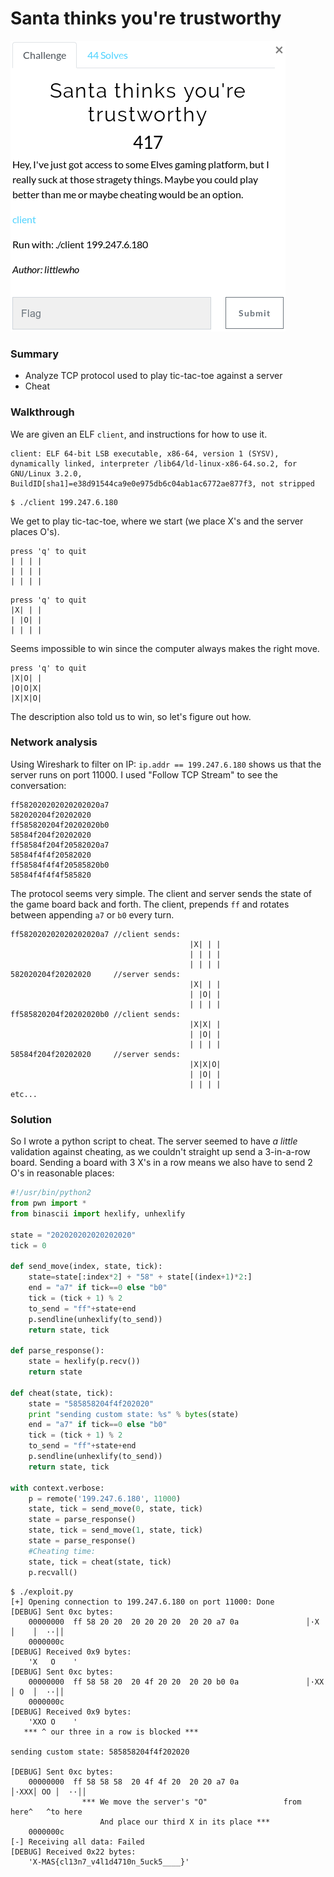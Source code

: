 # Santa thinks you're trustworthy

![](pics/trustworthy.png)

### Summary

* Analyze TCP protocol used to play tic-tac-toe against a server
* Cheat

### Walkthrough
We are given an ELF `client`, and instructions for how to use it.
```
client: ELF 64-bit LSB executable, x86-64, version 1 (SYSV), dynamically linked, interpreter /lib64/ld-linux-x86-64.so.2, for GNU/Linux 3.2.0, BuildID[sha1]=e38d91544ca9e0e975db6c04ab1ac6772ae877f3, not stripped
```

```
$ ./client 199.247.6.180
```
We get to play tic-tac-toe, where we start (we place X's and the server places O's).
```
press 'q' to quit
| | | |
| | | |
| | | |
```
```
press 'q' to quit
|X| | |
| |O| |
| | | |
```
Seems impossible to win since the computer always makes the right move.
```
press 'q' to quit
|X|O| |
|O|O|X|
|X|X|O|
```
The description also told us to win, so let's figure out how.

### Network analysis
Using Wireshark to filter on IP:
`ip.addr == 199.247.6.180`
shows us that the server runs on port 11000. I used "Follow TCP Stream" to see the conversation:


```
ff582020202020202020a7
582020204f20202020
ff585820204f20202020b0
58584f204f20202020
ff58584f204f20582020a7
58584f4f4f20582020
ff58584f4f4f20585820b0
58584f4f4f4f585820
```

The protocol seems very simple. The client and server sends the state of the game board back and forth. The client, prepends `ff` and rotates between appending `a7` or `b0` every turn.

```
ff582020202020202020a7 //client sends:
                                        |X| | |
                                        | | | |
                                        | | | |
582020204f20202020     //server sends:
                                        |X| | |
                                        | |O| |
                                        | | | |
ff585820204f20202020b0 //client sends:
                                        |X|X| |
                                        | |O| |
                                        | | | |
58584f204f20202020     //server sends:
                                        |X|X|O|
                                        | |O| |
                                        | | | |
etc...
```

### Solution

So I wrote a python script to cheat. The server seemed to have *a little* validation against cheating, as we couldn't straight up send a 3-in-a-row board. Sending a board with 3 X's in a row means we also have to send 2 O's in reasonable places:

```python
#!/usr/bin/python2
from pwn import *
from binascii import hexlify, unhexlify

state = "202020202020202020"
tick = 0

def send_move(index, state, tick):
    state=state[:index*2] + "58" + state[(index+1)*2:]
    end = "a7" if tick==0 else "b0"
    tick = (tick + 1) % 2
    to_send = "ff"+state+end
    p.sendline(unhexlify(to_send))
    return state, tick

def parse_response():
    state = hexlify(p.recv())
    return state

def cheat(state, tick):
    state = "585858204f4f202020"
    print "sending custom state: %s" % bytes(state)
    end = "a7" if tick==0 else "b0"
    tick = (tick + 1) % 2
    to_send = "ff"+state+end
    p.sendline(unhexlify(to_send))
    return state, tick

with context.verbose:
    p = remote('199.247.6.180', 11000)
    state, tick = send_move(0, state, tick)
    state = parse_response()
    state, tick = send_move(1, state, tick)
    state = parse_response()
    #Cheating time:
    state, tick = cheat(state, tick)
    p.recvall()
```


```
$ ./exploit.py 
[+] Opening connection to 199.247.6.180 on port 11000: Done
[DEBUG] Sent 0xc bytes:
    00000000  ff 58 20 20  20 20 20 20  20 20 a7 0a               │·X  │    │  ··││
    0000000c
[DEBUG] Received 0x9 bytes:
    'X   O    '
[DEBUG] Sent 0xc bytes:
    00000000  ff 58 58 20  20 4f 20 20  20 20 b0 0a               │·XX │ O  │  ··││
    0000000c
[DEBUG] Received 0x9 bytes:
    'XXO O    '
   *** ^ our three in a row is blocked ***

sending custom state: 585858204f4f202020

[DEBUG] Sent 0xc bytes:
    00000000  ff 58 58 58  20 4f 4f 20  20 20 a7 0a               │·XXX│ OO │  ··││
                *** We move the server's "O"                 from here^   ^to here
                    And place our third X in its place ***
    0000000c
[-] Receiving all data: Failed
[DEBUG] Received 0x22 bytes:
    'X-MAS{cl13n7_v4l1d4710n_5uck5____}'
```
